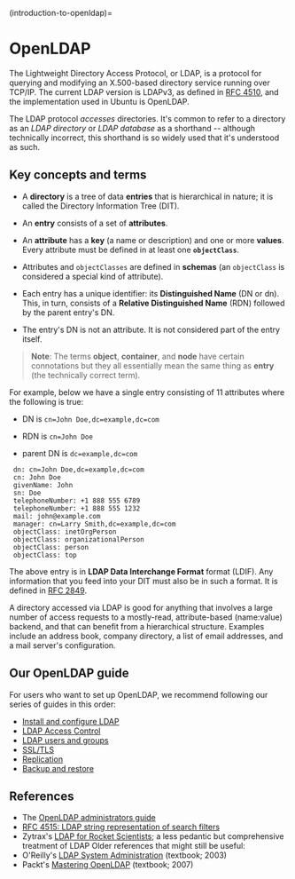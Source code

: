 (introduction-to-openldap)=
# OpenLDAP


The Lightweight Directory Access Protocol, or LDAP, is a protocol for querying and modifying an X.500-based directory service running over TCP/IP. The current LDAP version is LDAPv3, as defined in [RFC 4510](http://tools.ietf.org/html/rfc4510), and the implementation used in Ubuntu is OpenLDAP.

The LDAP protocol *accesses* directories. It's common to refer to a directory as an *LDAP directory* or *LDAP database* as a shorthand -- although technically incorrect, this shorthand is so widely used
that it's understood as such. 

## Key concepts and terms

- A **directory** is a tree of data **entries** that is hierarchical in nature; it is called the Directory Information Tree (DIT).

- An **entry** consists of a set of **attributes**.

- An **attribute** has a **key** (a name or description) and one or more **values**. Every attribute must be defined in at least one **`objectClass`**.

- Attributes and `objectClasses` are defined in **schemas** (an `objectClass` is considered a special kind of attribute).

- Each entry has a unique identifier: its **Distinguished Name** (DN or dn). This, in turn, consists of a **Relative Distinguished Name** (RDN) followed by the parent entry's DN.

- The entry's DN is not an attribute. It is not considered part of the entry itself.

> **Note**:
> The terms **object**, **container**, and **node** have certain connotations but they all essentially mean the same thing as **entry** (the technically correct term).

For example, below we have a single entry consisting of 11 attributes where the following is true:

- DN is `cn=John Doe,dc=example,dc=com`

- RDN is `cn=John Doe`

- parent DN is `dc=example,dc=com`

```text
 dn: cn=John Doe,dc=example,dc=com
 cn: John Doe
 givenName: John
 sn: Doe
 telephoneNumber: +1 888 555 6789
 telephoneNumber: +1 888 555 1232
 mail: john@example.com
 manager: cn=Larry Smith,dc=example,dc=com
 objectClass: inetOrgPerson
 objectClass: organizationalPerson
 objectClass: person
 objectClass: top
```

The above entry is in **LDAP Data Interchange Format** format (LDIF). Any information that you feed into your DIT must also be in such a format. It is defined in [RFC 2849](https://datatracker.ietf.org/doc/html/rfc2849).

A directory accessed via LDAP is good for anything that involves a large number of access requests to a mostly-read, attribute-based (name:value) backend, and that can benefit from a hierarchical structure. Examples include an address book, company directory, a list of email addresses, and a mail server's configuration.

## Our OpenLDAP guide

For users who want to set up OpenLDAP, we recommend following our series of guides in this order:

* [Install and configure LDAP](../how-to/install-and-configure-ldap.md)
* [LDAP Access Control](../how-to/ldap-access-control.md)
* [LDAP users and groups](../how-to/how-to-set-up-ldap-users-and-groups.md)
* [SSL/TLS](../how-to/ldap-and-transport-layer-security-tls.md)
* [Replication](../how-to/openldap-replication.md)
* [Backup and restore](../how-to/backup-and-restore-openldap.md)

## References

- The [OpenLDAP administrators guide](https://openldap.org/doc/admin25/)
- [RFC 4515: LDAP string representation of search filters](http://www.rfc-editor.org/rfc/rfc4515.txt)
- Zytrax's [LDAP for Rocket Scientists](http://www.zytrax.com/books/ldap/); a less pedantic but comprehensive treatment of LDAP
Older references that might still be useful:
- O'Reilly's [LDAP System Administration](http://www.oreilly.com/catalog/ldapsa/) (textbook; 2003)
- Packt's [Mastering OpenLDAP](http://www.packtpub.com/OpenLDAP-Developers-Server-Open-Source-Linux/book) (textbook; 2007)

